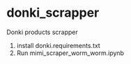 # donki_scrapper
Donki products scrapper

1. install donki.requirements.txt
2. Run mimi_scraper_worm_worm.ipynb
